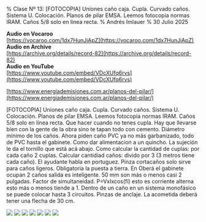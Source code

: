 % Clase Nº 13: [FOTOCOPIA] Uniones caño caja. Cupla. Curvado caños. Sistema U. Colocación. Planos de pilar EMSA. Leemos fotocopia normas IRAM. Caños 5/8 solo en línea recta.
% Andrés Imlauer
% 30 Julio 2025

**Audio en Vocaroo**       
[https://vocaroo.com/1dx7HunJiApZ](https://vocaroo.com/1dx7HunJiApZ)    
**Audio en Archive**       
[https://archive.org/details/record-82](https://archive.org/details/record-82)    
**Audio en YouTube**       
[https://www.youtube.com/embed/VDcXUfq6rvs](https://www.youtube.com/embed/VDcXUfq6rvs)    
       
[https://www.energiademisiones.com.ar/planos-del-pilar/](https://www.energiademisiones.com.ar/planos-del-pilar/)    

[FOTOCOPIA] Uniones caño caja. Cupla. Curvado caños. Sistema U. Colocación. Planos de pilar EMSA. Leemos fotocopia normas IRAM. Caños 5/8 solo en línea recta. Que hacer cuando no tenes cupla. Hay que llevarse bien con la gente de la obra sino te tapan todo con cemento. Diámetro mínimo de los caños. Ahora piden caño PVC ya no más garbanizado, todo de PVC hasta el gabinete. Como dar alimentacion a un quincho. La sujeción le da el tornillo que está acá abajo. Como calcular la cantidad de cuplas: por cada caño 2 cuplas. Calcular cantidiad caños: divido por 3 (3 metros tiene cada caño). El ayudante habla en portuguez. Pinza cortacaños solo sirve para caños ligeros. Obligatoria la puesta a tierra. En Oberá el gabinete ocupan 2 caños salida es inteligente. 50 mm son más o menos casi 2 pulgadas. Factor de simultaneidad. P=VxIxcos(fi) esto es corriente alterna esto más o menos tiende a 1. Dentro de un caño en un sistema monofásico se puede colocar hasta 3 circuitos. Pinzas de anclaje. La acometida deberá tener una flecha de 30 cm. 


![](https://blogger.googleusercontent.com/img/b/R29vZ2xl/AVvXsEhpAjSN0mu_UmD369sYu-q82f89D-v_P5WqaXnaxfnucFnGZpnRplJBmgBEbGa3o-IPBih-6TEj-eu8x6qmQZQR3cEUmDsIvs_vumJhywK3h7nGfmYnsVNtlXP7mh5ZrSKB0Ebhai16gIn4B0wpKoOc6QTcXhKz61Q2ulU7VBihT3smlaB_o_sWMOFC2mo/s4160/IMG_20250414_203006264.jpg)
![](https://blogger.googleusercontent.com/img/b/R29vZ2xl/AVvXsEgKMBpB6_W705WQlOtlY8CakcgR5u86hqtxYLoDSmcZZ_NR1HND4KvxoxeLo8S1FZADsGDE7KoLKj7qfUajaksp02NcpyJjphq8CYDcaRxXQttfaxd1P2zNe_mF_LmSsjmkRUVqIL-CojOwqZBvKSnVHt691KcEpoHNz3FLScIKx568tQOVzlBa2mS5Nz4/s4160/IMG_20250414_185021883_HDR.jpg)
![](https://blogger.googleusercontent.com/img/b/R29vZ2xl/AVvXsEhLdqIN5FZuMQjJk6-U6hZFqqbaXomHECG8cJ7jM9k8cLOZHshh96fKDWfV9wO_kXStTFWBUHWA62AmSaa4dC5JjcW7mCczDYEIjXx1VvgIJEA9322MSNfLktnoDwHESp5MsiXWarE62utxDSVFne-FS3DEApozFUnv96P3Pej0TrPkNLLsjJnpebVBMOs/s4160/IMG_20250414_195948867.jpg)
![](https://blogger.googleusercontent.com/img/b/R29vZ2xl/AVvXsEh-aEzxvR2S5G4lrCALU2kcPsRQR7aVLS6M2WP1ohv-jXXrdTKjkPFIPUDj0aYWAthMZI5i0tBUpd8l8opuz9Oy6f7bDdA7o_bfkcXsZD9zW2Pn9M7SV5FCoYpO7Q0Z9jAWmeTZcCAR_buV0u1Zqls9n1ktLDGHuQJS2tl2NBKDR9CW517nnaA-0RchoIg/s4160/IMG_20250414_203001133.jpg)
![](https://blogger.googleusercontent.com/img/b/R29vZ2xl/AVvXsEiRJkKmosUfplYhfAnQreGL93ZyKk1JvIXknljwdgpWJ2c8I4HCHhUMQMuiNRP3ZqFvcopJS_BnJobRhX_yHHqy1IHYzhCdJrZ4zf3ksS1IFsnzLoH6XzHGeIvWG9f3ogrAJXcblwSUgn1mL6OLJ8TiULdWOmYewqVyppOEtHaxUS_bupcFGNqlzEKlaiY/s4160/IMG_20250414_202709058.jpg)
![](https://blogger.googleusercontent.com/img/b/R29vZ2xl/AVvXsEiRJkKmosUfplYhfAnQreGL93ZyKk1JvIXknljwdgpWJ2c8I4HCHhUMQMuiNRP3ZqFvcopJS_BnJobRhX_yHHqy1IHYzhCdJrZ4zf3ksS1IFsnzLoH6XzHGeIvWG9f3ogrAJXcblwSUgn1mL6OLJ8TiULdWOmYewqVyppOEtHaxUS_bupcFGNqlzEKlaiY/s4160/IMG_20250414_202709058.jpg)
![](https://blogger.googleusercontent.com/img/b/R29vZ2xl/AVvXsEi2wPbBRZqjP9cxQ8EJzuAzEX3QszA9ysbTRBkHfrTboErcuwavxJGbnuX6xn0IZszga0bYFPDryrHONX0sU9V2PWUNmqc3srdwFNsMXh3gJXqFQHrKmHFfg-szgbmkBLWyHvLxhLepsz_mvdQR5yIjts-pYU4SKTdA2ZRuovWFy79YHBk-EBViVLCybtg/s4160/IMG_20250414_202719036.jpg)

